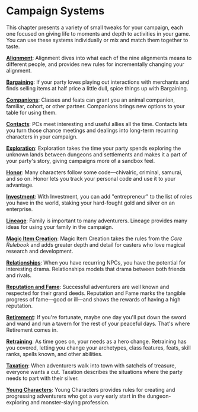 # Campaign Systems

This chapter presents a variety of small tweaks for your campaign, each one focused on giving life to moments and depth to activities in your game. You can use these systems individually or mix and match them together to taste.

[**Alignment**](/pathfinderRPG/prd/ultimateCampaign/campaignSystems/alignment.html): Alignment dives into what each of the nine alignments means to different people, and provides new rules for incrementally changing your alignment.

[**Bargaining**](/pathfinderRPG/prd/ultimateCampaign/campaignSystems/bargaining.html): If your party loves playing out interactions with merchants and finds selling items at half price a little dull, spice things up with Bargaining.

[**Companions**](/pathfinderRPG/prd/ultimateCampaign/campaignSystems/companions.html): Classes and feats can grant you an animal companion, familiar, cohort, or other partner. Companions brings new options to your table for using them.

[**Contacts**](/pathfinderRPG/prd/ultimateCampaign/campaignSystems/contacts.html): PCs meet interesting and useful allies all the time. Contacts lets you turn those chance meetings and dealings into long-term recurring characters in your campaign.

[**Exploration**](/pathfinderRPG/prd/ultimateCampaign/campaignSystems/exploration.html): Exploration takes the time your party spends exploring the unknown lands between dungeons and settlements and makes it a part of your party's story, giving campaigns more of a sandbox feel.

[**Honor**](/pathfinderRPG/prd/ultimateCampaign/campaignSystems/honor.html): Many characters follow some code—chivalric, criminal, samurai, and so on. Honor lets you track your personal code and use it to your advantage.

[**Investment**](/pathfinderRPG/prd/ultimateCampaign/campaignSystems/investment.html): With Investment, you can add "entrepreneur" to the list of roles you have in the world, staking your hard-fought gold and silver on an enterprise.

[**Lineage**](/pathfinderRPG/prd/ultimateCampaign/campaignSystems/lineage.html): Family is important to many adventurers. Lineage provides many ideas for using your family in the campaign.

[**Magic Item Creation**](/pathfinderRPG/prd/ultimateCampaign/campaignSystems/magicItemCreation.html): Magic Item Creation takes the rules from the _Core Rulebook_ and adds greater depth and detail for casters who love magical research and development.

[**Relationships**](/pathfinderRPG/prd/ultimateCampaign/campaignSystems/relationships.html): When you have recurring NPCs, you have the potential for interesting drama. Relationships models that drama between both friends and rivals.

[**Reputation and Fame**](/pathfinderRPG/prd/ultimateCampaign/campaignSystems/reputationAndFame.html): Successful adventurers are well known and respected for their grand deeds. Reputation and Fame marks the tangible progress of fame—good or ill—and shows the rewards of having a high reputation.

[**Retirement**](/pathfinderRPG/prd/ultimateCampaign/campaignSystems/retirement.html): If you're fortunate, maybe one day you'll put down the sword and wand and run a tavern for the rest of your peaceful days. That's where Retirement comes in.

[**Retraining**](/pathfinderRPG/prd/ultimateCampaign/campaignSystems/retraining.html): As time goes on, your needs as a hero change. Retraining has you covered, letting you change your archetypes, class features, feats, skill ranks, spells known, and other abilities.

[**Taxation**](/pathfinderRPG/prd/ultimateCampaign/campaignSystems/taxation.html): When adventurers walk into town with satchels of treasure, everyone wants a cut. Taxation describes the situations where the party needs to part with their silver.

[**Young Characters**](/pathfinderRPG/prd/ultimateCampaign/campaignSystems/youngCharacters.html): Young Characters provides rules for creating and progressing adventurers who got a very early start in the dungeon-exploring and monster-slaying profession.

